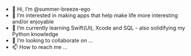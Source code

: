 - 👋 Hi, I’m @summer-breeze-ego
- 👀 I’m interested in making apps that help make life more interesting and/or enjoyable
- 🌱 I’m currently learning Swift(UI), Xcode and SQL - also solidifying my Python knowledge
- 💞️ I’m looking to collaborate on ...
- 📫 How to reach me ...

<!---
summer-breeze-ego/summer-breeze-ego is a ✨ special ✨ repository because its `README.md` (this file) appears on your GitHub profile.
You can click the Preview link to take a look at your changes.
--->
